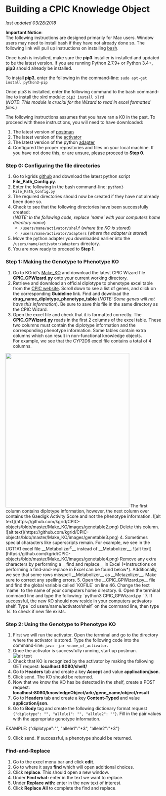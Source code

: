 # Building a CPIC Knowledge Object
*last updated 03/28/2018*

__Important Notice__:  
The following instructions are designed primarily for Mac users. Window users may need to install bash if they have not already done so. The following link will pull up instructions on installing [bash](https://www.howtogeek.com/249966/how-to-install-and-use-the-linux-bash-shell-on-windows-10/).

Once bash is installed, make sure the __pip3__ installer is installed and updated to be the latest version. If you are running Python 2.7.9+ or Python 3.4+, __pip3__ should already be installed. 

To install __pip3__, enter the following in the command-line: `sudo apt-get install python3-pip`

Once pip3 is installed, enter the following command to the bash command-line to install the xlrd module: `pip3 install xlrd`  
(*NOTE: This module is crucial for the Wizard to read in excel formatted files.*) 

The following instructions assumes that you have ran a KO in the past. To proceed with these instructions, you will need to have downloaded: 
1. The latest version of [postman](https://www.getpostman.com/)
2. The latest version of the [activator](https://github.com/kgrid/kgrid-activator/releases)
3. The latest version of the python [adapter](https://github.com/kgrid/python-adapter/releases)
4. Configured the proper repositories and files on your local machine. If you have not done this, or are unsure, please proceed to __Step 0__.

### Step 0: Configuring the file directories
1. Go to kgrids [github](https://github.com/kgrid/CPIC-objects/tree/master/Make_KO) and download the latest python script __File_Path_Config.py__. 
2. Enter the following in the bash command-line: `python3 File_Path_Config.py`
3. The required directories should now be created if they have not already been done so.
4. Check to see that the following directories have been successfully created:  
(*NOTE: In the following code, replace 'name' with your computers home directory name*)
    * `/users/name/activator/shelf` (*where the KO is stored*)
    * `/users/name/activator/adapters` (*where the adapter is stored*)
5. Move the python adapter you downloaded earlier into the `/users/name/activator/adapters` directory. 
4. You are now ready to proceed to __Step 1__.

### Step 1: Making the Genotype to Phenotype KO
1. Go to KGrid's [Make_KO](https://github.com/kgrid/CPIC-objects/tree/master/Make_KO) and download the latest CPIC Wizard file __CPIC_GPWizard.py__ onto your current working directory.
2. Retrieve and download an official diplotype to phenotype excel table from the [CPIC website](https://cpicpgx.org/genes-drugs/). Scroll down to see a list of genes, and click on the corresponding __Guideline__ link. Find and download the __drug_name_diplotype_phenotype_table__ (*NOTE: Some genes will not have this information*). Be sure to save this file in the same directory as the CPIC Wizard.
3. Open the excel file and check that it is formatted correctly. The __CPIC_GPWizard.py__ reads in the first 2 columns of the excel table. These two columns must contain the diplotype information and the corresponding phenotype information. Some tables contain extra columns which can result in non-functional knowledge objects.  
For example, we see that the CYP2D6 excel file contains a total of 4 columns.  
<img src="https://github.com/kgrid/CPIC-objects/blob/master/Make_KO/images/genetable1.png" style="width:400px;height:500px">  
The first column contains diplotype information, however, the next column over contains the Gaedigk Activity Score and not the phenotype information.  
![alt text](https://github.com/kgrid/CPIC-objects/blob/master/Make_KO/images/genetable2.png)
Delete this column.  
![alt text](https://github.com/kgrid/CPIC-objects/blob/master/Make_KO/images/genetable3.png)
4. Sometimes special characters like superscripts remain. For example, we see in the UGT1A1 excel file __Metabolizer<sup>c</sup>__ instead of __Metabolizer__.
![alt text](https://github.com/kgrid/CPIC-objects/blob/master/Make_KO/images/genetable4.png)
Remove any extra characters by performing a __find and replace__ in Excel (*Instructions on performing a find-and-replace in Excel can be found below*). Additionally, we see that some rows misspell __Metabolizer__ as __Metazolizer__. Make sure to correct any spelling errors.
5. Open the __CPIC_GPWizard.py__ file and find the global variable called `KOFILE` on line 46. Change the text `name` to the name of your computers home directory.
6. Open the terminal command line and type the following: `python3 CPIC_GPWizard.py <drug_name_diplotype_phenotype_table>`
7. If successful, the new KO should now reside in your computers activators shelf. Type `cd users/name/activator/shelf` on the command line, then type `ls` to check if new file exists.

### Step 2: Using the Genotype to Phenotype KO
1. First we will run the activator. Open the terminal and go to the directory where the activator is stored. Type the following code into the command-line: `java -jar <name_of_activator`.
2. Once the activator is successfully running, start up postman.  
![alt text](https://github.com/kgrid/CPIC-objects/blob/master/Make_KO/images/PostManGraphicSmall.png)
3. Check that KO is recognized by the activator by making the following GET request:
__localhost:8080/shelf/__
4. Go to __Headers__ tab and create a key __Accept__ and value __application/json__. 
5. Click send. The KO should be returned. 
6. Now that we know the KO has be detected in the shelf, create a POST request: __localhost:8080/knowledgeObject/ark:/gene_name/object/result__
7. Go to __Headers__ tab and create a key __Content-Typed__ and value __application/json__.
8. Go to __Body__ tag and create the following dictionary format request `{"diplotype": "", "allele1": "", "allele2": ""}`. Fill in the pair values with the appropriate genotype information.

EXAMPLE: {"diplotype":"", "allele1":"*3", "allele2":"*3"}

9. Click send. If successful, a phenotype should be returned. 

### Find-and-Replace
1. Go to the excel menu bar and click __edit__. 
2. Go to where it says __find__ which will open additional choices.
3. Click __replace__. This should open a new window. 
4. Under __Find what:__ enter in the text we want to replace. 
5. Under __Replace with:__ enter in the new text of interest. 
6. Click __Replace All__ to complete the find and replace. 
